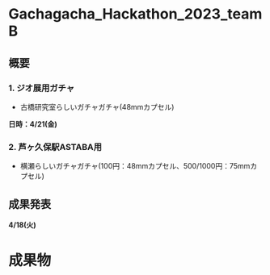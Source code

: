 # Gachagacha_Hackathon_2023_teamB

## 概要

### 1. ジオ展用ガチャ
* 古橋研究室らしいガチャガチャ(48mmカプセル)

**日時：4/21(金)**


### 2. 芦ヶ久保駅ASTABA用
* 横瀬らしいガチャガチャ(100円：48mmカプセル、500/1000円：75mmカプセル)



## 成果発表

**4/18(火)**


# 成果物

